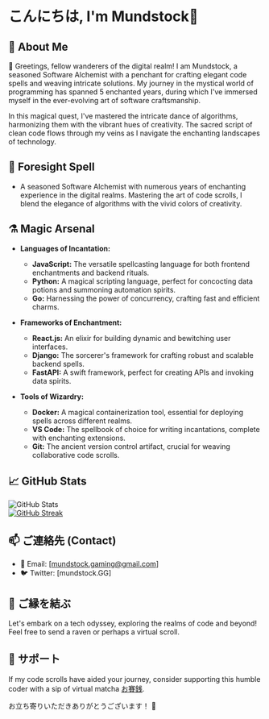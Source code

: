 # こんにちは, I'm Mundstock👋

## 🗻 About Me

🌸 Greetings, fellow wanderers of the digital realm! I am Mundstock, a seasoned Software Alchemist with a penchant for crafting elegant code spells and weaving intricate solutions. My journey in the mystical world of programming has spanned 5 enchanted years, during which I've immersed myself in the ever-evolving art of software craftsmanship.

In this magical quest, I've mastered the intricate dance of algorithms, harmonizing them with the vibrant hues of creativity. The sacred script of clean code flows through my veins as I navigate the enchanting landscapes of technology.


## 🔮 Foresight Spell

- A seasoned Software Alchemist with numerous years of enchanting experience in the digital realms. Mastering the art of code scrolls, I blend the elegance of algorithms with the vivid colors of creativity.

## ⚗️ Magic Arsenal

- **Languages of Incantation:**
  - **JavaScript:** The versatile spellcasting language for both frontend enchantments and backend rituals.
  - **Python:** A magical scripting language, perfect for concocting data potions and summoning automation spirits.
  - **Go:** Harnessing the power of concurrency, crafting fast and efficient charms.

- **Frameworks of Enchantment:**
  - **React.js:** An elixir for building dynamic and bewitching user interfaces.
  - **Django:** The sorcerer's framework for crafting robust and scalable backend spells.
  - **FastAPI:** A swift framework, perfect for creating APIs and invoking data spirits.

- **Tools of Wizardry:**
  - **Docker:** A magical containerization tool, essential for deploying spells across different realms.
  - **VS Code:** The spellbook of choice for writing incantations, complete with enchanting extensions.
  - **Git:** The ancient version control artifact, crucial for weaving collaborative code scrolls.

## 📈 GitHub Stats

![GitHub Stats](https://github-readme-stats.vercel.app/api?username=mundstockGG&show_icons=true&theme=dark) <br>
[![GitHub Streak](https://streak-stats.demolab.com?user=mundstockGG&theme=dark&date_format=M%20j%5B%2C%20Y%5D)](https://git.io/streak-stats)

## 📫 ご連絡先 (Contact)

- 📧 Email: [mundstock.gaming@gmail.com]
- 🐦 Twitter: [mundstock.GG]

## 🤝 ご縁を結ぶ

Let's embark on a tech odyssey, exploring the realms of code and beyond! Feel free to send a raven or perhaps a virtual scroll.

## 🙏 サポート

If my code scrolls have aided your journey, consider supporting this humble coder with a sip of virtual matcha [お賽銭](#).

お立ち寄りいただきありがとうございます！ 🌟
